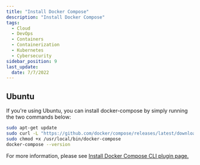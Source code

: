 ```yaml
---
title: "Install Docker Compose"
description: "Install Docker Compose"
tags: 
  - Cloud
  - DevOps
  - Containers
  - Containerization
  - Kubernetes
  - Cybersecurity
sidebar_position: 9
last_update:
  date: 7/7/2022
---
```



## Ubuntu 

If you're using Ubuntu, you can install docker-compose by simply running the two commands below:

```bash
sudo apt-get update 
sudo curl -L "https://github.com/docker/compose/releases/latest/download/docker-compose-$(uname -s)-$(uname -m)" -o /usr/local/bin/docker-compose
sudo chmod +x /usr/local/bin/docker-compose
docker-compose --version
```

For more information, please see [Install Docker Compose CLI plugin page.](https://docs.docker.com/compose/install/compose-plugin/#installing-compose-on-linux-systems)


